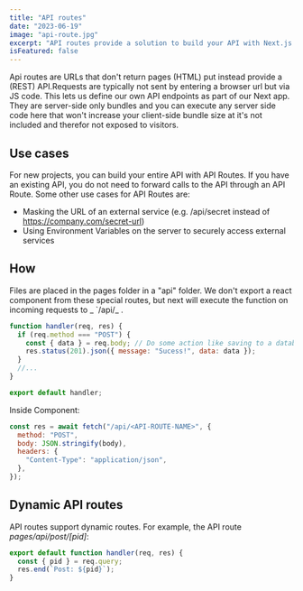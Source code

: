 ```yaml
---
title: "API routes"
date: "2023-06-19"
image: "api-route.jpg"
excerpt: "API routes provide a solution to build your API with Next.js."
isFeatured: false
---
```


Api routes are URLs that don't return pages (HTML) put instead provide a (REST) API.Requests are typically not sent by entering a browser url but via JS code. This lets us define our own API endpoints as part of our Next app. They are server-side only bundles and you can execute any server side code here that won't increase your client-side bundle size at it's not included and therefor not exposed to visitors.

## Use cases

For new projects, you can build your entire API with API Routes. If you have an existing API, you do not need to forward calls to the API through an API Route. Some other use cases for API Routes are:

- Masking the URL of an external service (e.g. /api/secret instead of https://company.com/secret-url)
- Using Environment Variables on the server to securely access external services

## How

Files are placed in the pages folder in a "api" folder. We don't export a react component from these special routes, but next will execute the function on incoming requests to _ `/api/<name-of-file>_ .

```js
function handler(req, res) {
  if (req.method === "POST") {
    const { data } = req.body; // Do some action like saving to a database
    res.status(201).json({ message: "Sucess!", data: data });
  }
  //...
}

export default handler;
```

Inside Component:

```js
const res = await fetch("/api/<API-ROUTE-NAME>", {
  method: "POST",
  body: JSON.stringify(body),
  headers: {
    "Content-Type": "application/json",
  },
});
```

## Dynamic API routes

API routes support dynamic routes. For example, the API route _pages/api/post/[pid]_:

```js
export default function handler(req, res) {
  const { pid } = req.query;
  res.end(`Post: ${pid}`);
}
```
